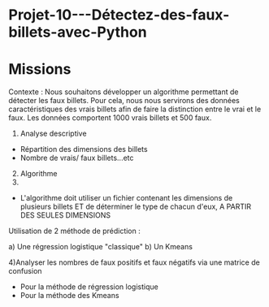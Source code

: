 # Projet-10---Détectez-des-faux-billets-avec-Python


# Missions

Contexte : Nous souhaitons développer un algorithme permettant de détecter les faux billets. Pour cela, nous nous servirons des données caractéristiques des vrais billets afin de faire la distinction entre le vrai et le faux. Les données comportent 1000 vrais billets et 500 faux.

1) Analyse descriptive

* Répartition des dimensions des billets
* Nombre de vrais/ faux billets...etc

2) Algorithme
3) 
* L'algorithme doit utiliser un fichier contenant les dimensions de plusieurs billets ET de déterminer le type de chacun d'eux, A PARTIR DES SEULES DIMENSIONS

Utilisation de 2 méthode de prédiction :

a) Une régression logistique "classique"
b) Un Kmeans

 4)Analyser les nombres de faux positifs et faux négatifs via une matrice de confusion
 
* Pour la méthode de régression logistique
* Pour la méthode des Kmeans
